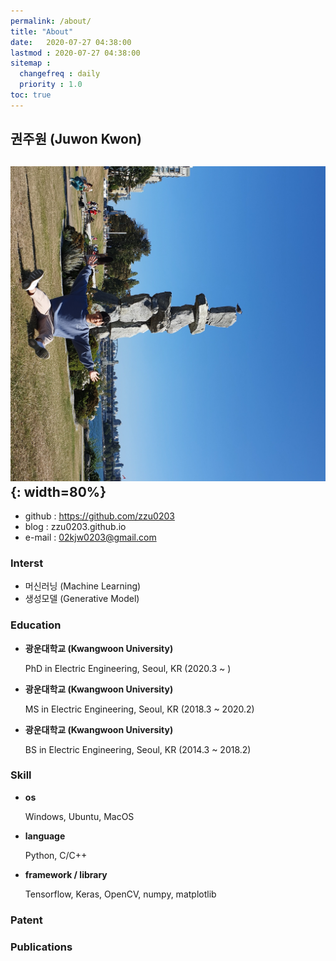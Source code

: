 ```yaml
---
permalink: /about/
title: "About"
date:   2020-07-27 04:38:00 
lastmod : 2020-07-27 04:38:00
sitemap :
  changefreq : daily
  priority : 1.0
toc: true
---
```

## 권주원 (Juwon Kwon)
![Hello~](asset/../../assets/images/about.jpg){: width=80%}
---
- github : https://github.com/zzu0203
- blog   : zzu0203.github.io
- e-mail : 02kjw0203@gmail.com

### Interst
- 머신러닝 (Machine Learning)
- 생성모델 (Generative Model)
  
### Education
- **광운대학교 (Kwangwoon University)**
  
  PhD in Electric Engineering, Seoul, KR (2020.3 ~ )
- **광운대학교 (Kwangwoon University)**
  
  MS in Electric Engineering, Seoul, KR (2018.3 ~ 2020.2)

- **광운대학교 (Kwangwoon University)**

  BS in Electric Engineering, Seoul, KR (2014.3 ~ 2018.2)

### Skill
- **os**
  
  Windows, Ubuntu, MacOS
- **language**

  Python, C/C++
- **framework / library**

  Tensorflow, Keras, OpenCV, numpy, matplotlib

### Patent

### Publications